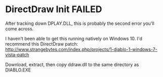 DirectDraw Init FAILED
===============================================================================

After tracking down DPLAY.DLL, this is probably the second error you'll come across.

I haven't been able to get this running natively on Windows 10. I'd recommend this DirectDraw patch: http://www.strangebytes.com/index.php/projects/1-diablo-1-windows-7-vista-patch

Download, extract, then copy ddraw.dll to the same directory as DIABLO.EXE
